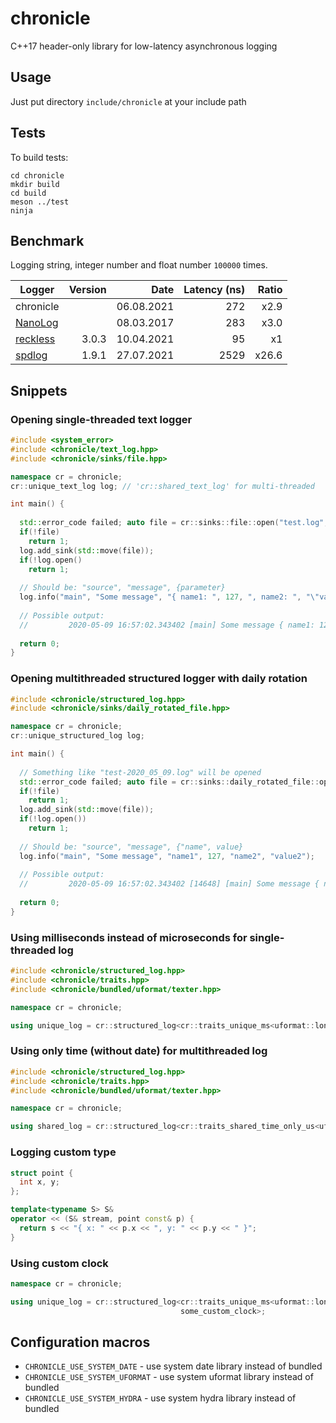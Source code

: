 # chronicle

C++17 header-only library for low-latency asynchronous logging

## Usage

Just put directory `include/chronicle` at your include path

## Tests

To build tests:

```shell
cd chronicle
mkdir build
cd build
meson ../test
ninja
```

## Benchmark

Logging string, integer number and float number `100000` times.

| Logger                                                | Version | Date       | Latency (ns) | Ratio |
|-------------------------------------------------------|--------:|-----------:|-------------:|------:|
| chronicle                                             |         | 06.08.2021 | 272          | x2.9  |
| [NanoLog](https://github.com/Iyengar111/NanoLog)      |         | 08.03.2017 | 283          | x3.0  |
| [reckless](https://github.com/mattiasflodin/reckless) | 3.0.3   | 10.04.2021 | 95           | x1    |
| [spdlog](https://github.com/gabime/spdlog)            | 1.9.1   | 27.07.2021 | 2529         | x26.6 |


## Snippets

### Opening single-threaded text logger

```cpp
#include <system_error>
#include <chronicle/text_log.hpp>
#include <chronicle/sinks/file.hpp>

namespace cr = chronicle;
cr::unique_text_log log; // 'cr::shared_text_log' for multi-threaded

int main() {
  
  std::error_code failed; auto file = cr::sinks::file::open("test.log", failed);
  if(!file)
    return 1;
  log.add_sink(std::move(file));
  if(!log.open()
    return 1;
  
  // Should be: "source", "message", {parameter} 
  log.info("main", "Some message", "{ name1: ", 127, ", name2: ", "\"value2\" }");
  
  // Possible output:
  //         2020-05-09 16:57:02.343402 [main] Some message { name1: 127, name2: "value2" }
  
  return 0;
}
```

### Opening multithreaded structured logger with daily rotation

```cpp
#include <chronicle/structured_log.hpp>
#include <chronicle/sinks/daily_rotated_file.hpp>

namespace cr = chronicle;
cr::unique_structured_log log;

int main() {
  
  // Something like "test-2020_05_09.log" will be opened
  std::error_code failed; auto file = cr::sinks::daily_rotated_file::open("test.log", failed);
  if(!file)
    return 1;
  log.add_sink(std::move(file));
  if(!log.open())
    return 1;
  
  // Should be: "source", "message", {"name", value} 
  log.info("main", "Some message", "name1", 127, "name2", "value2");
  
  // Possible output:
  //         2020-05-09 16:57:02.343402 [14648] [main] Some message { name1: 127, name2: "value2" }
  
  return 0;
}
```

### Using milliseconds instead of microseconds for single-threaded log

```cpp
#include <chronicle/structured_log.hpp>
#include <chronicle/traits.hpp>
#include <chronicle/bundled/uformat/texter.hpp>

namespace cr = chronicle;

using unique_log = cr::structured_log<cr::traits_unique_ms<uformat::long_texter>>;
```


### Using only time (without date) for multithreaded log

```cpp
#include <chronicle/structured_log.hpp>
#include <chronicle/traits.hpp>
#include <chronicle/bundled/uformat/texter.hpp>

namespace cr = chronicle;

using shared_log = cr::structured_log<cr::traits_shared_time_only_us<uformat::long_texter>>;
```


### Logging custom type

```cpp
struct point {
  int x, y;
};

template<typename S> S&
operator << (S& stream, point const& p) {
  return s << "{ x: " << p.x << ", y: " << p.y << " }";
}
```


### Using custom clock

```cpp
namespace cr = chronicle;

using unique_log = cr::structured_log<cr::traits_unique_ms<uformat::long_texter>,
                                      some_custom_clock>;
```


## Configuration macros

* ```CHRONICLE_USE_SYSTEM_DATE``` - use system date library instead of bundled
* ```CHRONICLE_USE_SYSTEM_UFORMAT``` - use system uformat library instead of bundled
* ```CHRONICLE_USE_SYSTEM_HYDRA``` - use system hydra library instead of bundled
